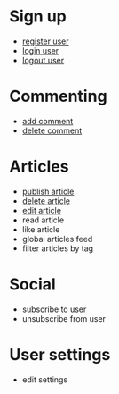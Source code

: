 # Sign up
* [register user](register_user.md)
* [login user](login_user.md)
* [logout user](logout_user.md)

# Commenting
* [add comment](add_comment.md)
* [delete comment](delete_comment.md)

# Articles 
* [publish article](publish_article.md)
* [delete article](delete_article.md)
* [edit article](edit_article.md)
* read article
* like article
* global articles feed
* filter articles by tag

# Social
* subscribe to user
* unsubscribe from user

# User settings
* edit settings
